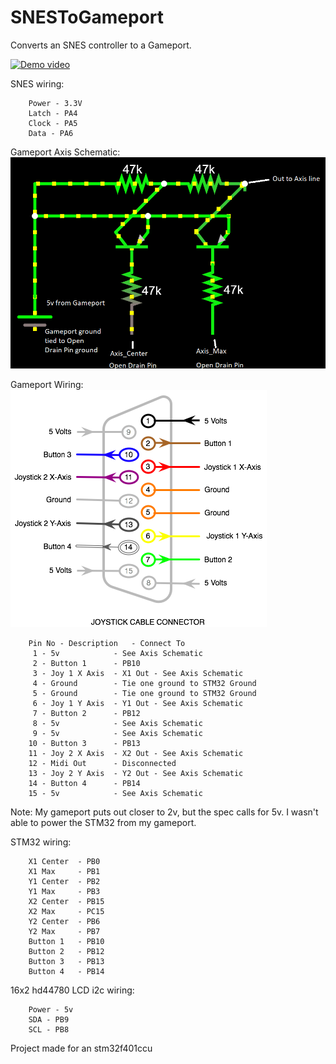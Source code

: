 # SNESToGameport

Converts an SNES controller to a Gameport.

[![Demo video](https://img.youtube.com/vi/a8n7kOmYA-A/0.jpg)](https://www.youtube.com/watch?v=a8n7kOmYA-A)

SNES wiring:    
```
    Power - 3.3V    
    Latch - PA4    
    Clock - PA5    
    Data - PA6    
```
Gameport Axis Schematic:    
    ![Axis Schematic](https://github.com/netham45/SNESToGameport/blob/main/axis_schematic.png?raw=true)
     
Gameport Wiring:    
    ![Gameport Pinout](https://github.com/netham45/SNESToGameport/blob/main/gameport_pinout.png?raw=true)    
```	
    Pin No - Description   - Connect To    
	 1 - 5v            - See Axis Schematic    
	 2 - Button 1      - PB10    
	 3 - Joy 1 X Axis  - X1 Out - See Axis Schematic    
	 4 - Ground        - Tie one ground to STM32 Ground    
	 5 - Ground        - Tie one ground to STM32 Ground    
	 6 - Joy 1 Y Axis  - Y1 Out - See Axis Schematic    
	 7 - Button 2      - PB12    
	 8 - 5v            - See Axis Schematic    
	 9 - 5v            - See Axis Schematic    
	10 - Button 3      - PB13    
	11 - Joy 2 X Axis  - X2 Out - See Axis Schematic    
	12 - Midi Out      - Disconnected    
	13 - Joy 2 Y Axis  - Y2 Out - See Axis Schematic    
	14 - Button 4      - PB14    
	15 - 5v            - See Axis Schematic    
```

Note: My gameport puts out closer to 2v, but the spec calls for 5v. I wasn't able to power the STM32 from my gameport.


STM32 wiring:    
```
    X1 Center  - PB0    
    X1 Max     - PB1    
    Y1 Center  - PB2    
    Y1 Max     - PB3    
    X2 Center  - PB15    
    X2 Max     - PC15    
    Y2 Center  - PB6    
    Y2 Max     - PB7    
    Button 1   - PB10    
    Button 2   - PB12    
    Button 3   - PB13    
    Button 4   - PB14    
```
    
16x2 hd44780 LCD i2c wiring:    
```
    Power - 5v    
    SDA - PB9    
    SCL - PB8    
```
Project made for an stm32f401ccu
